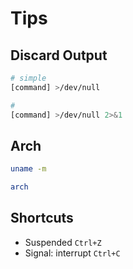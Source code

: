 # Tips

## Discard Output

```sh
# simple
[command] >/dev/null

#
[command] >/dev/null 2>&1
```

## Arch

```sh
uname -m
```

```sh
arch
```

## Shortcuts

- Suspended `Ctrl+Z`
- Signal: interrupt `Ctrl+C`
